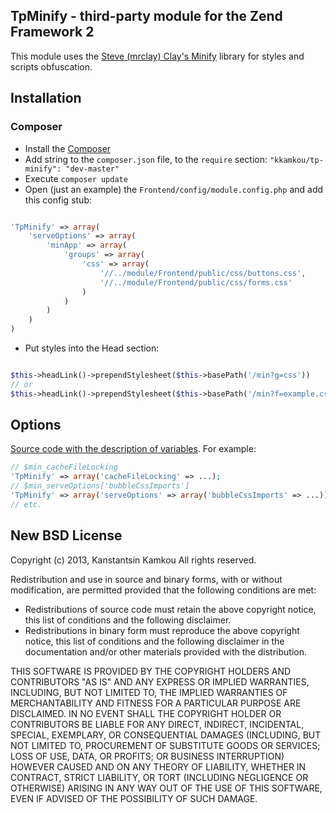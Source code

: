 ## TpMinify - third-party module for the Zend Framework 2
This module uses the [Steve (mrclay) Clay's Minify](http://github.com/mrclay/minify) library for styles and scripts obfuscation.

## Installation
### Composer
 * Install the [Composer](http://getcomposer.org/doc/00-intro.md)
 * Add string to the ```composer.json``` file, to the ```require``` section: ```"kkamkou/tp-minify": "dev-master"```
 * Execute ```composer update```
 * Open (just an example) the ```Frontend/config/module.config.php``` and add this config stub:

```php

'TpMinify' => array(
    'serveOptions' => array(
        'minApp' => array(
            'groups' => array(
                'css' => array(
                    '//../module/Frontend/public/css/buttons.css',
                    '//../module/Frontend/public/css/forms.css'
                )
            )
        )
    )
)
```
 * Put styles into the Head section:

```php

$this->headLink()->prependStylesheet($this->basePath('/min?g=css'))
// or
$this->headLink()->prependStylesheet($this->basePath('/min?f=example.css'))
```

## Options
[Source code with the description of variables](https://code.google.com/p/minify/source/browse/min/config.php).
For example:
```php
// $min_cacheFileLocking
'TpMinify' => array('cacheFileLocking' => ...);
// $min_serveOptions['bubbleCssImports']
'TpMinify' => array('serveOptions' => array('bubbleCssImports' => ...));
// etc.
```


## New BSD License
Copyright (c) 2013, Kanstantsin Kamkou
All rights reserved.

Redistribution and use in source and binary forms, with or without modification, are permitted provided that the following conditions are met:

 * Redistributions of source code must retain the above copyright notice, this list of conditions and the following disclaimer.
 * Redistributions in binary form must reproduce the above copyright notice, this list of conditions and the following disclaimer in the documentation and/or other materials provided with the distribution.
 
THIS SOFTWARE IS PROVIDED BY THE COPYRIGHT HOLDERS AND CONTRIBUTORS "AS IS" AND ANY EXPRESS OR IMPLIED WARRANTIES, INCLUDING, BUT NOT LIMITED TO, THE IMPLIED WARRANTIES OF MERCHANTABILITY AND FITNESS FOR A PARTICULAR PURPOSE ARE DISCLAIMED. IN NO EVENT SHALL THE COPYRIGHT HOLDER OR CONTRIBUTORS BE LIABLE FOR ANY DIRECT, INDIRECT, INCIDENTAL, SPECIAL, EXEMPLARY, OR CONSEQUENTIAL DAMAGES (INCLUDING, BUT NOT LIMITED TO, PROCUREMENT OF SUBSTITUTE GOODS OR SERVICES; LOSS OF USE, DATA, OR PROFITS; OR BUSINESS INTERRUPTION) HOWEVER CAUSED AND ON ANY THEORY OF LIABILITY, WHETHER IN CONTRACT, STRICT LIABILITY, OR TORT (INCLUDING NEGLIGENCE OR OTHERWISE) ARISING IN ANY WAY OUT OF THE USE OF THIS SOFTWARE, EVEN IF ADVISED OF THE POSSIBILITY OF SUCH DAMAGE.
